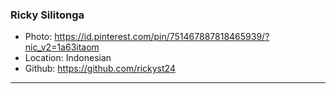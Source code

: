 ### Ricky Silitonga
- Photo: https://id.pinterest.com/pin/751467887818465939/?nic_v2=1a63itaom
- Location: Indonesian
- Github: https://github.com/rickyst24
***
